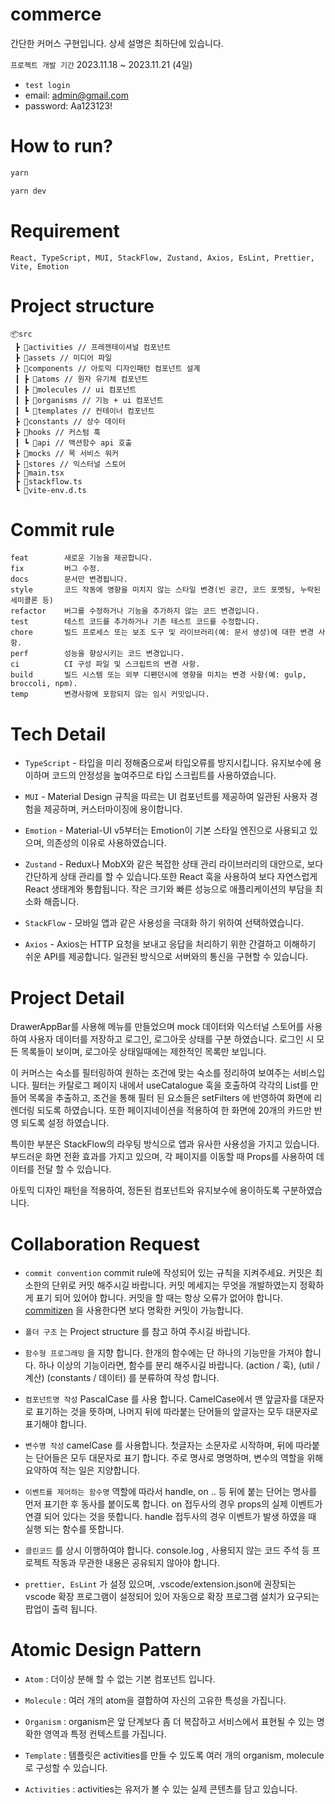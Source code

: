 # commerce

간단한 커머스 구현입니다. 상세 설명은 최하단에 있습니다.

`프로젝트 개발 기간` 2023.11.18 ~ 2023.11.21 (4일)

-   `test login`
-   email: admin@gmail.com
-   password: Aa123123!

# How to run?

```bash
yarn

yarn dev
```

# Requirement

```
React, TypeScript, MUI, StackFlow, Zustand, Axios, EsLint, Prettier, Vite, Emotion
```

# Project structure

```
📦src
 ┣ 📂activities // 프레젠테이셔널 컴포넌트
 ┣ 📂assets // 미디어 파일
 ┣ 📂components // 아토믹 디자인패턴 컴포넌트 설계
 ┃ ┣ 📂atoms // 원자 유기체 컴포넌트
 ┃ ┣ 📂molecules // ui 컴포넌트
 ┃ ┣ 📂organisms // 기능 + ui 컴포넌트
 ┃ ┗ 📂templates // 컨테이너 컴포넌트
 ┣ 📂constants // 상수 데이터
 ┣ 📂hooks // 커스텀 훅
 ┃ ┗ 📂api // 액션함수 api 호출
 ┣ 📂mocks // 목 서비스 워커
 ┣ 📂stores // 익스터널 스토어
 ┣ 📜main.tsx
 ┣ 📜stackflow.ts
 ┗ 📜vite-env.d.ts
```

# Commit rule

```
feat        새로운 기능을 제공합니다.
fix         버그 수정.
docs        문서만 변경됩니다.
style       코드 작동에 영향을 미치지 않는 스타일 변경(빈 공간, 코드 포멧팅, 누락된 세미콜론 등)
refactor    버그를 수정하거나 기능을 추가하지 않는 코드 변경입니다.
test        테스트 코드를 추가하거나 기존 테스트 코드를 수정합니다.
chore       빌드 프로세스 또는 보조 도구 및 라이브러리(예: 문서 생성)에 대한 변경 사항.
perf        성능을 향상시키는 코드 변경입니다.
ci          CI 구성 파일 및 스크립트의 변경 사항.
build       빌드 시스템 또는 외부 디펜던시에 영향을 미치는 변경 사항(예: gulp, broccoli, npm).
temp        변경사항에 포함되지 않는 임시 커밋입니다.
```

# Tech Detail

-   `TypeScript` - 타입을 미리 정해줌으로써 타입오류를 방지시킵니다. 유지보수에 용이하며 코드의 안정성을 높여주므로 타입 스크립트를 사용하였습니다.

-   `MUI` - Material Design 규칙을 따르는 UI 컴포넌트를 제공하여 일관된 사용자 경험을 제공하며, 커스터마이징에 용이합니다.

-   `Emotion` - Material-UI v5부터는 Emotion이 기본 스타일 엔진으로 사용되고 있으며, 의존성의 이유로 사용하였습니다.

-   `Zustand` - Redux나 MobX와 같은 복잡한 상태 관리 라이브러리의 대안으로, 보다 간단하게 상태 관리를 할 수 있습니다.또한 React 훅을 사용하여 보다 자연스럽게 React 생태계와 통합됩니다. 작은 크기와 빠른 성능으로 애플리케이션의 부담을 최소화 해줍니다.

-   `StackFlow` - 모바일 앱과 같은 사용성을 극대화 하기 위하여 선택하였습니다.

-   `Axios` - Axios는 HTTP 요청을 보내고 응답을 처리하기 위한 간결하고 이해하기 쉬운 API를 제공합니다. 일관된 방식으로 서버와의 통신을 구현할 수 있습니다.

# Project Detail

DrawerAppBar를 사용해 메뉴를 만들었으며 mock 데이터와 익스터널 스토어를 사용하여 사용자 데이터를 저장하고 로그인, 로그아웃 상태를 구분 하였습니다. 로그인 시 모든 목록들이 보이며, 로그아웃 상태일때에는 제한적인 목록만 보입니다.

이 커머스는 숙소를 필터링하여 원하는 조건에 맞는 숙소를 정리하여 보여주는 서비스입니다. 필터는 카탈로그 페이지 내에서 useCatalogue 훅을 호출하여 각각의 List를 만들어 목록을 추출하고, 조건을 통해 필터 된 요소들은 setFilters 에 반영하여 화면에 리렌더링 되도록 하였습니다. 또한 페이지네이션을 적용하여 한 화면에 20개의 카드만 반영 되도록 설정 하였습니다.

특이한 부분은 StackFlow의 라우팅 방식으로 앱과 유사한 사용성을 가지고 있습니다. 부드러운 화면 전환 효과를 가지고 있으며, 각 페이지를 이동할 때 Props를 사용하여 데이터를 전달 할 수 있습니다.

아토믹 디자인 패턴을 적용하여, 정돈된 컴포넌트와 유지보수에 용이하도록 구분하였습니다.



# Collaboration Request

-   `commit convention` commit rule에 작성되어 있는 규칙을 지켜주세요. 커밋은 최소한의 단위로 커밋 해주시길 바랍니다. 커밋 메세지는 무엇을 개발하였는지 정확하게 표기 되어 있어야 합니다. 커밋을 할 때는 항상 오류가 없어야 합니다. [commitizen](https://commitizen-tools.github.io/commitizen/) 을 사용한다면 보다 명확한 커밋이 가능합니다.

-   `폴더 구조` 는 Project structure 를 참고 하여 주시길 바랍니다.

-   `함수형 프로그래밍` 을 지향 합니다. 한개의 함수에는 단 하나의 기능만을 가져야 합니다. 하나 이상의 기능이라면, 함수를 분리 해주시길 바랍니다. (action / 훅), (util / 계산)
    (constants / 데이터) 를 분류하여 작성 합니다.

-   `컴포넌트명 작성` PascalCase 를 사용 합니다. CamelCase에서 맨 앞글자를 대문자로 표기하는 것을 뜻하며, 나머지 뒤에 따라붙는 단어들의 앞글자는 모두 대문자로 표기해야 합니다.

-   `변수명 작성` camelCase 를 사용합니다. 첫글자는 소문자로 시작하며, 뒤에 따라붙는 단어들은 모두 대문자로 표기 합니다. 주로 명사로 명명하며, 변수의 역할을 위해 요약하여 적는 일은 지양합니다.

-   `이벤트를 제어하는 함수명` 역할에 따라서 handle, on .. 등 뒤에 붙는 단어는 명사를 먼저 표기한 후 동사를 붙이도록 합니다. on 접두사의 경우 props의 실제 이벤트가 연결 되어 있다는 것을 뜻합니다. handle 접두사의 경우 이벤트가 발생 하였을 때 실행 되는 함수를 뜻합니다.

-   `클린코드` 를 상시 이행하여야 합니다. console.log , 사용되지 않는 코드 주석 등 프로젝트 작동과 무관한 내용은 공유되지 않아야 합니다.

-   `prettier, EsLint` 가 설정 있으며, .vscode/extension.json에 권장되는 vscode 확장 프로그램이 설정되어 있어 자동으로 확장 프로그램 설치가 요구되는 팝업이 출력 됩니다.

# Atomic Design Pattern

-   `Atom` : 더이상 분해 할 수 없는 기본 컴포넌트 입니다.

-   `Molecule` : 여러 개의 atom을 결합하여 자신의 고유한 특성을 가집니다.

-   `Organism` : organism은 앞 단계보다 좀 더 복잡하고 서비스에서 표현될 수 있는 명확한 영역과 특정 컨텍스트를 가집니다.

-   `Template` : 템플릿은 activities를 만들 수 있도록 여러 개의 organism, molecule로 구성할 수 있습니다.

-   `Activities` : activities는 유저가 볼 수 있는 실제 콘텐츠를 담고 있습니다.
